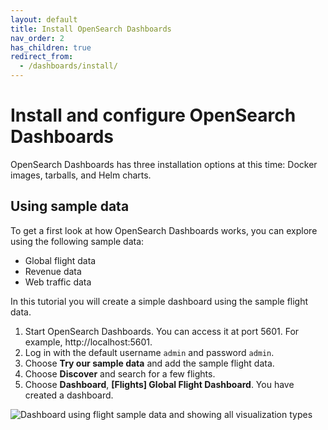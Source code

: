 ```yaml
---
layout: default
title: Install OpenSearch Dashboards
nav_order: 2
has_children: true
redirect_from:
  - /dashboards/install/
---
```


# Install and configure OpenSearch Dashboards

OpenSearch Dashboards has three installation options at this time: Docker images, tarballs, and Helm charts.
## Using sample data

To get a first look at how OpenSearch Dashboards works, you can explore using the following sample data:

* Global flight data
* Revenue data
* Web traffic data

In this tutorial you will create a simple dashboard using the sample flight data.

1. Start OpenSearch Dashboards. You can access it at port 5601. For example, http://localhost:5601.
1. Log in with the default username `admin` and password `admin`.
1. Choose **Try our sample data** and add the sample flight data.
1. Choose **Discover** and search for a few flights.
1. Choose **Dashboard**, **[Flights] Global Flight Dashboard**. You have created a dashboard.

![Dashboard using flight sample data and showing all visualization types](../images/sample-flight-dashboard.png)